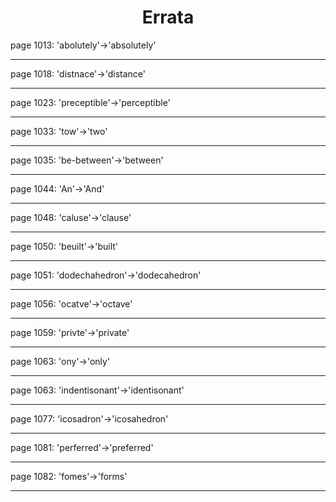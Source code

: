 <body>
 <h1 align="CENTER">Errata</h1>
 <p><a name="0"></a>page 1013: 'abolutely'-&gt;'absolutely'</p><hr>
 <p><a name="1"></a>page 1018: 'distnace'-&gt;'distance'</p><hr>
 <p><a name="2"></a>page 1023: 'preceptible'-&gt;'perceptible'</p><hr>
 <p><a name="3"></a>page 1033: 'tow'-&gt;'two'</p><hr>
 <p><a name="4"></a>page 1035: 'be-between'-&gt;'between'</p><hr>
 <p><a name="5"></a>page 1044: 'An'-&gt;'And'</p><hr>
 <p><a name="6"></a>page 1048: 'caluse'-&gt;'clause'</p><hr>
 <p><a name="7"></a>page 1050: 'beuilt'-&gt;'built'</p><hr>
 <p><a name="8"></a>page 1051: 'dodechahedron'-&gt;'dodecahedron'</p><hr>
 <p><a name="9"></a>page 1056: 'ocatve'-&gt;'octave'</p><hr>
 <p><a name="10"></a>page 1059: 'privte'-&gt;'private'</p><hr>
 <p><a name="11"></a>page 1063: 'ony'-&gt;'only'</p><hr>
 <p><a name="12"></a>page 1063: 'indentisonant'-&gt;'identisonant'</p><hr>
 <p><a name="13"></a>page 1077: 'icosadron'-&gt;'icosahedron'</p><hr>
 <p><a name="14"></a>page 1081: 'perferred'-&gt;'preferred'</p><hr>
 <p><a name="15"></a>page 1082: 'fomes'-&gt;'forms'</p><hr>
 </body>